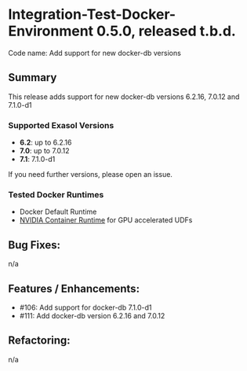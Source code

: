 # Integration-Test-Docker-Environment 0.5.0, released t.b.d.

Code name: Add support for new docker-db versions

## Summary

This release adds support for new docker-db versions 6.2.16, 7.0.12 and 7.1.0-d1

### Supported Exasol Versions

* **6.2**: up to 6.2.16
* **7.0**: up to 7.0.12
* **7.1**: 7.1.0-d1

If you need further versions, please open an issue.

### Tested Docker Runtimes

- Docker Default Runtime
- [NVIDIA Container Runtime](https://github.com/NVIDIA/nvidia-container-runtime) for GPU accelerated UDFs

## Bug Fixes:

n/a

## Features / Enhancements:

- #106: Add support for docker-db 7.1.0-d1
- #111: Add docker-db version 6.2.16 and 7.0.12

## Refactoring:

n/a  

